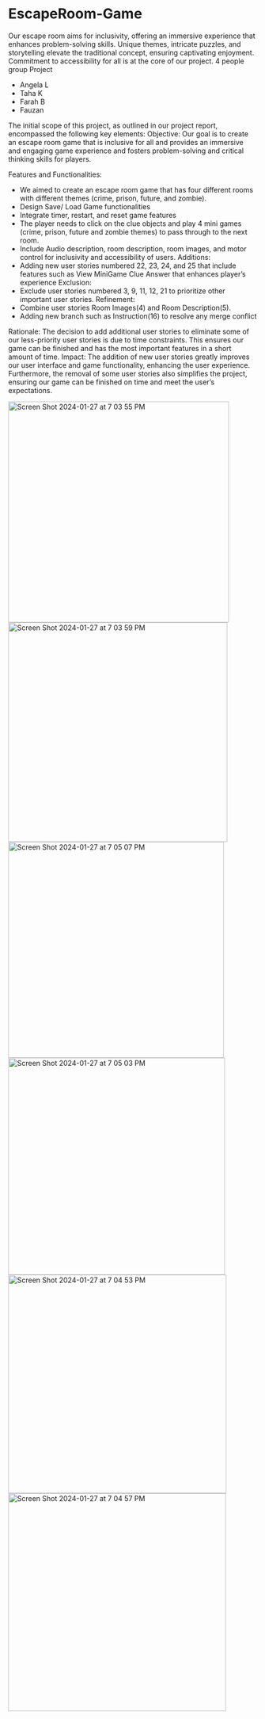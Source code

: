 # EscapeRoom-Game
 Our escape room aims for inclusivity, offering an immersive experience that enhances problem-solving skills. Unique themes, intricate puzzles, and storytelling elevate the traditional concept, ensuring captivating enjoyment. Commitment to accessibility for all is at the core of our project. 
 4 people group Project
- Angela L
- Taha K
- Farah B
- Fauzan


The initial scope of this project, as outlined in our project report, encompassed the following key elements:
Objective: Our goal is to create an escape room game that is inclusive for all and provides an immersive and engaging game experience and fosters problem-solving and critical thinking skills for players.
     
 Features and Functionalities:
- We aimed to create an escape room game that has four different rooms with different themes (crime, prison, future, and zombie).
- Design Save/ Load Game functionalities
- Integrate timer, restart, and reset game features
- The player needs to click on the clue objects and play 4 mini
games (crime, prison, future and zombie themes) to pass
through to the next room.
- Include Audio description, room description, room images,
and motor control for inclusivity and accessibility of users.
Additions:
- Adding new user stories numbered 22, 23, 24, and 25 that include features such as View MiniGame Clue Answer that enhances player’s experience
Exclusion:
- Exclude user stories numbered 3, 9, 11, 12, 21 to prioritize
other important user stories.
Refinement:
- Combine user stories Room Images(4) and Room Description(5).
- Adding new branch such as Instruction(16) to resolve any merge conflict

Rationale:
The decision to add additional user stories to eliminate some of our less-priority user stories is due to time constraints. This ensures our game can be finished and has the most important features in a short amount of time.
Impact:
The addition of new user stories greatly improves our user interface and game functionality, enhancing the user experience. Furthermore, the removal of some user stories also simplifies the project, ensuring our game can be finished on time and meet the user’s expectations.





<img width="446" alt="Screen Shot 2024-01-27 at 7 03 55 PM" src="https://github.com/technogirl2/EscapeRoom-Game/assets/93014197/acc0936b-24d3-4b14-b14b-73770071a061">






<img width="443" alt="Screen Shot 2024-01-27 at 7 03 59 PM" src="https://github.com/technogirl2/EscapeRoom-Game/assets/93014197/b93727a1-5e41-4060-b69b-04a5ba57cf7d">





<img width="436" alt="Screen Shot 2024-01-27 at 7 05 07 PM" src="https://github.com/technogirl2/EscapeRoom-Game/assets/93014197/35631c5f-8b45-4540-9945-fc3a30081c1f">






<img width="438" alt="Screen Shot 2024-01-27 at 7 05 03 PM" src="https://github.com/technogirl2/EscapeRoom-Game/assets/93014197/8b4ccd74-c842-4f15-b7a6-8658c1039164">








<img width="441" alt="Screen Shot 2024-01-27 at 7 04 53 PM" src="https://github.com/technogirl2/EscapeRoom-Game/assets/93014197/1e8089c4-00ea-44a9-b0f8-310d1299c5bb">








<img width="440" alt="Screen Shot 2024-01-27 at 7 04 57 PM" src="https://github.com/technogirl2/EscapeRoom-Game/assets/93014197/ee6c851c-8f39-4b8c-8fd5-ae0ed57039c8">

